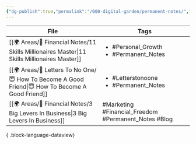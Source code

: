 ```yaml
---
{"dg-publish":true,"permalink":"/000-digital-garden/permanent-notes/","dgPassFrontmatter":true,"noteIcon":"1","created":"2023-12-15T00:25:54.280+05:30","updated":"2023-12-15T00:30:53.507+05:30"}
---
```


| File                                                                                                 | Tags                                                        |
| ---------------------------------------------------------------------------------------------------- | ----------------------------------------------------------- |
| [[🌍 Areas/💸 Financial Notes/11 Skills Millionaires Master\|11 Skills Millionaires Master]]      | <ul><li>#Personal_Growth</li><li>#Permanent_Notes</li></ul> |
| [[🌍 Areas/📧  Letters To No One/😇 How To Become A Good Friend\|😇 How To Become A Good Friend]] | <ul><li>#Letterstonoone</li><li>#Permanent_Notes</li></ul>  |
| [[🌍 Areas/💸 Financial Notes/3 Big Levers In Business\|3 Big Levers In Business]]                | #Marketing #Financial_Freedom #Permanent_Notes #Blog        |

{ .block-language-dataview}